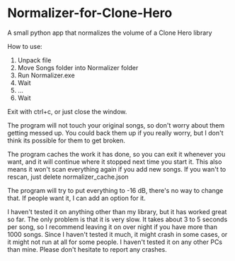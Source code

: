 # Normalizer-for-Clone-Hero
A small python app that normalizes the volume of a Clone Hero library

How to use:

1. Unpack file
2. Move Songs folder into Normalizer folder
3. Run Normalizer.exe
4. Wait
5. ...
6. Wait

Exit with ctrl+c, or just close the window.

The program will not touch your original songs, so don't worry about them getting messed up. You could back them up if you really worry, but I don't think its possible for them to get broken.

The program caches the work it has done, so you can exit it whenever you want, and it will continue where it stopped next time you start it. This also means it won't scan everything again if you add new songs. If you wan't to rescan, just delete normalizer_cache.json

The program will try to put everything to -16 dB, there's no way to change that. If people want it, I can add an option for it.

I haven't tested it on anything other than my library, but it has worked great so far. The only problem is that it is very slow. It takes about 3 to 5 seconds per song, so I recommend leaving it on over night if you have more than 1000 songs. Since I haven't tested it much, it might crash in some cases, or it might not run at all for some people. I haven't tested it on any other PCs than mine. Please don't hesitate to report any crashes.
